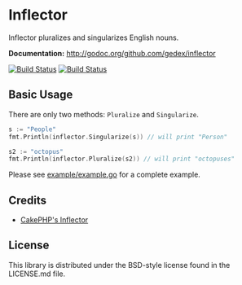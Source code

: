 Inflector
=========

Inflector pluralizes and singularizes English nouns.

**Documentation:** <http://godoc.org/github.com/gedex/inflector>

[![Build Status](https://travis-ci.org/gedex/inflector.png?branch=master)](https://travis-ci.org/gedex/inflector)
[![Build Status](https://drone.io/github.com/gedex/inflector/status.png)](https://drone.io/github.com/gedex/inflector/latest)

## Basic Usage

There are only two methods: `Pluralize` and `Singularize`.

~~~go
s := "People"
fmt.Println(inflector.Singularize(s)) // will print "Person"

s2 := "octopus"
fmt.Println(inflector.Pluralize(s2)) // will print "octopuses"
~~~

Please see [example/example.go](./example/example.go) for a complete example.

## Credits

* [CakePHP's Inflector](https://github.com/cakephp/cakephp/blob/master/lib/Cake/Utility/Inflector.php)

## License

This library is distributed under the BSD-style license found in the LICENSE.md file.
